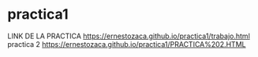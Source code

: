 # practica1
LINK DE LA PRACTICA
https://ernestozaca.github.io/practica1/trabajo.html
practica 2 https://ernestozaca.github.io/practica1/PRACTICA%202.HTML
